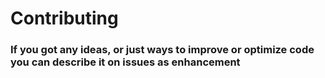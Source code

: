 # Contributing
### If you got any ideas, or just ways to improve or optimize code you can describe it on issues as enhancement
